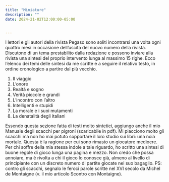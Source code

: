 ```yaml
---
title: "Miniature"
description: ""
date: 2024-21-02T12:00:00-05:00


---
```

I lettori e gli autori della rivista Pegaso sono soliti incontrarsi una volta ogni quattro mesi in occasione dell’uscita del nuovo numero della rivista. Discutono di un tema prestabilito dalla redazione e possono inviare alla rivista una sintesi del proprio intervento lunga al massimo 15 righe.
Ecco l’elenco dei temi delle sintesi da me scritte e a seguire il relativo testo, in ordine cronologico a partire dal più vecchio.
1) Il viaggio
2) L’onore
3) Realtà e sogno
4) Verità piccole e grandi
5) L’incontro con l’altro
6) Intelligenti e stupidi
7) La morale e i suoi mutamenti
8) La denatalità degli italiani

Essendo questa sezione fatta di testi molto sintetici, aggiungo anche il mio Manuale degli scacchi per pigroni (scaricabile in pdf). Mi piacciono molto gli scacchi ma non ho mai potuto sopportare il loro studio sui libri: una noia mortale. Questa è la ragione per cui sono rimasto un giocatore mediocre. Per chi soffre della mia stessa indole a tale riguardo, ho scritto una sintesi di buone regole di gioco lunga una pagina e mezzo. Non credo che possa annoiare, ma è rivolta a chi il gioco lo conosce già, almeno al livello di principiante con un discreto numero di partite giocate nel suo bagaglio.
PS: contro gli scacchi, segnalo le feroci parole scritte nel XVI secolo da Michel de Montaigne (v. il mio articolo Scontro con Montaigne).
